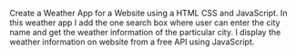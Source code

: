 Create a Weather App for a Website using a HTML CSS and JavaScript. 
In this weather app I add the one search box where user can enter the city name and get the weather information of the particular city.
I display the weather information on website from a free API using JavaScript.
